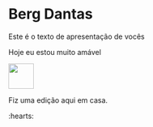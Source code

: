 <h1> Berg Dantas</h1>

<p>Este é o texto de apresentação de vocês</p>

<p>Hoje eu estou muito amável</p> 


<img src="https://cdn.jsdelivr.net/gh/devicons/devicon@latest/icons/javascript/javascript-plain.svg" width="50px" >
          

<p> Fiz uma edição aqui em casa. </P> :hearts:
